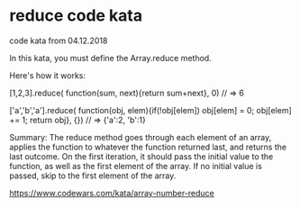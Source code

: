 # reduce code kata
code kata from 04.12.2018

In this kata, you must define the Array.reduce method.

Here's how it works:

[1,2,3].reduce( function(sum, next){return sum+next}, 0)
// => 6

['a','b','a'].reduce( function(obj, elem){if(!obj[elem]) obj[elem] = 0; obj[elem] += 1; return obj}, {})
// => {'a':2, 'b':1}

Summary: The reduce method goes through each element of an array, applies the function to whatever the function returned last, and returns the last outcome. On the first iteration, it should pass the initial value to the function, as well as the first element of the array. If no initial value is passed, skip to the first element of the array.

https://www.codewars.com/kata/array-number-reduce

